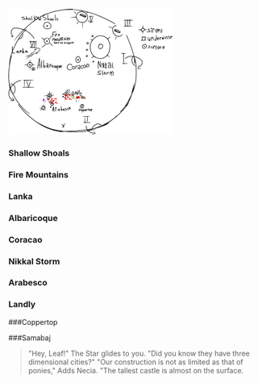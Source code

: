 ![](/Mapa/mapa2.svg)

### Shallow Shoals

### Fire Mountains

### Lanka

### Albaricoque

### Coracao

### Nikkal Storm

### Arabesco

### Landly

###Coppertop

###Samabaj

>"Hey, Leaf!" The Star glides to you. "Did you know they have three dimensional cities?"
>"Our construction is not as limited as that of ponies," Adds Necia. "The tallest castle is almost on the surface.

